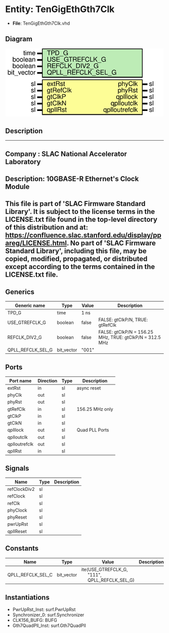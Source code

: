 # Entity: TenGigEthGth7Clk

- **File**: TenGigEthGth7Clk.vhd
## Diagram

![Diagram](TenGigEthGth7Clk.svg "Diagram")
## Description

-----------------------------------------------------------------------------
 Company    : SLAC National Accelerator Laboratory
-----------------------------------------------------------------------------
 Description: 10GBASE-R Ethernet's Clock Module
-----------------------------------------------------------------------------
 This file is part of 'SLAC Firmware Standard Library'.
 It is subject to the license terms in the LICENSE.txt file found in the
 top-level directory of this distribution and at:
    https://confluence.slac.stanford.edu/display/ppareg/LICENSE.html.
 No part of 'SLAC Firmware Standard Library', including this file,
 may be copied, modified, propagated, or distributed except according to
 the terms contained in the LICENSE.txt file.
-----------------------------------------------------------------------------
## Generics

| Generic name      | Type       | Value | Description                                                 |
| ----------------- | ---------- | ----- | ----------------------------------------------------------- |
| TPD_G             | time       | 1 ns  |                                                             |
| USE_GTREFCLK_G    | boolean    | false |   FALSE: gtClkP/N,  TRUE: gtRefClk                          |
| REFCLK_DIV2_G     | boolean    | false |   FALSE: gtClkP/N = 156.25 MHz,  TRUE: gtClkP/N = 312.5 MHz |
| QPLL_REFCLK_SEL_G | bit_vector | "001" |                                                             |
## Ports

| Port name     | Direction | Type | Description      |
| ------------- | --------- | ---- | ---------------- |
| extRst        | in        | sl   |  async reset     |
| phyClk        | out       | sl   |                  |
| phyRst        | out       | sl   |                  |
| gtRefClk      | in        | sl   |  156.25 MHz only |
| gtClkP        | in        | sl   |                  |
| gtClkN        | in        | sl   |                  |
| qplllock      | out       | sl   | Quad PLL Ports   |
| qplloutclk    | out       | sl   |                  |
| qplloutrefclk | out       | sl   |                  |
| qpllRst       | in        | sl   |                  |
## Signals

| Name         | Type | Description |
| ------------ | ---- | ----------- |
| refClockDiv2 | sl   |             |
| refClock     | sl   |             |
| refClk       | sl   |             |
| phyClock     | sl   |             |
| phyReset     | sl   |             |
| pwrUpRst     | sl   |             |
| qpllReset    | sl   |             |
## Constants

| Name              | Type       | Value                                                                                                                  | Description |
| ----------------- | ---------- | ---------------------------------------------------------------------------------------------------------------------- | ----------- |
| QPLL_REFCLK_SEL_C | bit_vector |  ite(USE_GTREFCLK_G,<br><span style="padding-left:20px"> "111",<br><span style="padding-left:20px"> QPLL_REFCLK_SEL_G) |             |
## Instantiations

- PwrUpRst_Inst: surf.PwrUpRst
- Synchronizer_0: surf.Synchronizer
- CLK156_BUFG: BUFG
- Gth7QuadPll_Inst: surf.Gth7QuadPll
